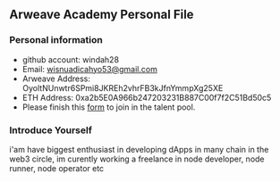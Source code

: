 ## Arweave Academy Personal File

### Personal information

- github account: windah28
- Email: wisnuadicahyo53@gmail.com
- Arweave Address: OyoltNUnwtr6SPmi8JKREh2vhrFB3kJfnYmmpXg25XE
- ETH Address: 0xa2b5E0A966b247203231B887C00f7f2C51Bd50c5
- Please finish this [form](https://docs.google.com/forms/d/e/1FAIpQLSfWA5fIIcBgmRppm3jNz5vmf9Mai_QMVil-2pO4r7YKn_Zhtw/viewform?usp=sf_link) to join in the talent pool.

### Introduce Yourself
 i'am have biggest enthusiast in developing dApps in many chain in the web3 circle, im curently working a freelance in node developer, node runner, node operator etc
